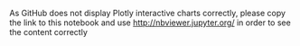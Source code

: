 As GitHub does not display Plotly interactive charts correctly,
please copy the link to this notebook and use  http://nbviewer.jupyter.org/  in order to see the content correctly
